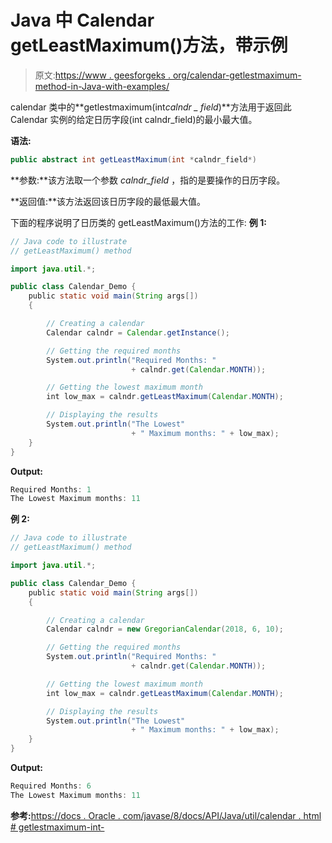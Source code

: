 # Java 中 Calendar getLeastMaximum()方法，带示例

> 原文:[https://www . geesforgeks . org/calendar-getlestmaximum-method-in-Java-with-examples/](https://www.geeksforgeeks.org/calendar-getleastmaximum-method-in-java-with-examples/)

calendar 类中的**getlestmaximum(int*calndr _ field*)**方法用于返回此 Calendar 实例的给定日历字段(int calndr_field)的最小最大值。

**语法:**

```java
public abstract int getLeastMaximum(int *calndr_field*)
```

**参数:**该方法取一个参数 *calndr_field* ，指的是要操作的日历字段。

**返回值:**该方法返回该日历字段的最低最大值。

下面的程序说明了日历类的 getLeastMaximum()方法的工作:
**例 1:**

```java
// Java code to illustrate
// getLeastMaximum() method

import java.util.*;

public class Calendar_Demo {
    public static void main(String args[])
    {

        // Creating a calendar
        Calendar calndr = Calendar.getInstance();

        // Getting the required months
        System.out.println("Required Months: "
                           + calndr.get(Calendar.MONTH));

        // Getting the lowest maximum month
        int low_max = calndr.getLeastMaximum(Calendar.MONTH);

        // Displaying the results
        System.out.println("The Lowest"
                           + " Maximum months: " + low_max);
    }
}
```

**Output:**

```java
Required Months: 1
The Lowest Maximum months: 11

```

**例 2:**

```java
// Java code to illustrate
// getLeastMaximum() method

import java.util.*;

public class Calendar_Demo {
    public static void main(String args[])
    {

        // Creating a calendar
        Calendar calndr = new GregorianCalendar(2018, 6, 10);

        // Getting the required months
        System.out.println("Required Months: "
                           + calndr.get(Calendar.MONTH));

        // Getting the lowest maximum month
        int low_max = calndr.getLeastMaximum(Calendar.MONTH);

        // Displaying the results
        System.out.println("The Lowest"
                           + " Maximum months: " + low_max);
    }
}
```

**Output:**

```java
Required Months: 6
The Lowest Maximum months: 11

```

**参考:**[https://docs . Oracle . com/javase/8/docs/API/Java/util/calendar . html # getlestmaximum-int-](https://docs.oracle.com/javase/8/docs/api/java/util/Calendar.html#getLeastMaximum-int-)